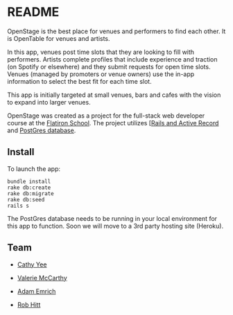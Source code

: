 # README

OpenStage is the best place for venues and performers to find each other. It is OpenTable for venues and artists. 

In this app, venues post time slots that they are looking to fill with performers. Artists complete profiles that include experience and traction (on Spotify or elsewhere) and they submit requests for open time slots. Venues (managed by promoters or venue owners) use the in-app information to select the best fit for each time slot.

This app is initially targeted at small venues, bars and cafes with the vision to expand into larger venues.

OpenStage was created as a project for the full-stack web developer course at the [Flatiron School](https://flatironschool.com/). The project utilizes [[Rails and Active Record](http://guides.rubyonrails.org/active_record_basics.html) and [PostGres database](https://www.postgresql.org/). 


## Install
To launch the app:

```
bundle install
rake db:create
rake db:migrate
rake db:seed
rails s

```
The PostGres database needs to be running in your local environment for this app to function. Soon we will move to a 3rd party hosting site (Heroku). 



## Team

* [Cathy Yee](https://github.com/cy2003)

* [Valerie McCarthy](https://github.com/ValerieMcCarthy)

* [Adam Emrich](https://github.com/aemrich)

* [Rob Hitt](https://github.com/robhitt)

